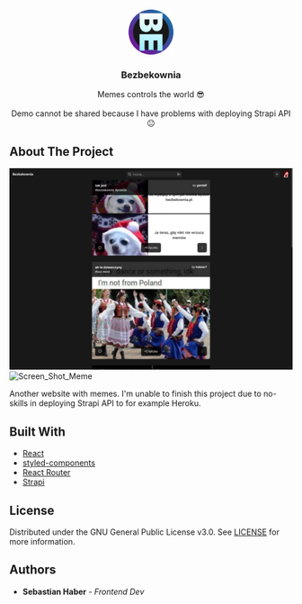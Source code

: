 <br/>
<p align="center">
  <a href="https://github.com/sebastianhaber/Bezbekownia">
    <img src="public/favicon/android-icon-192x192.png" alt="Logo" width="80" height="80">
  </a>

  <h3 align="center">Bezbekownia</h3>

  <p align="center">
    Memes controls the world 😎
    <br/>
    <br/>
    Demo cannot be shared because I have problems with deploying Strapi API 😐
  </p>
</p>


## About The Project

![Screen Shot](images/screenshot.png)
![Screen_Shot_Meme](images/meme.png)

Another website with memes.
I'm unable to finish this project due to no-skills in deploying Strapi API to for example Heroku.

## Built With



* [React](https://reactjs.org/)
* [styled-components](https://styled-components.com/)
* [React Router](https://reactrouterdotcom.fly.dev/)
* [Strapi](https://strapi.io/)


## License

Distributed under the GNU General Public License v3.0. See [LICENSE](https://github.com/sebastianhaber/Bezbekownia/blob/main/LICENSE.md) for more information.

## Authors

* **Sebastian Haber** - *Frontend Dev*
